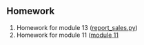 ## Homework
1. Homework for module 13 ([report_sales.py](https://github.com/Data-Jun/Homework/blob/main/report_sales.py))
2. Homework for module 11 ([module 11](https://github.com/Data-Jun/Homework/tree/main/module%2011)
